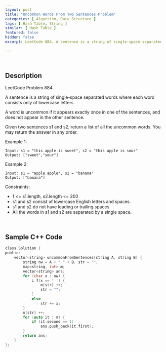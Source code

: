 ```yaml
---
layout: post
title: "Uncommon Words From Two Sentences Problem"
categories: [ Algorithm, Data Structure ]
tags: [ Hash Table, String ]
similar: [ Hash Table ]
featured: false
hidden: false
excerpt: LeetCode 884. A sentence is a string of single-space separated words where each word consists only of lowercase letters.

---
```


<br />

## Description

LeetCode Problem 884.

A sentence is a string of single-space separated words where each word consists only of lowercase letters.

A word is uncommon if it appears exactly once in one of the sentences, and does not appear in the other sentence.

Given two sentences s1 and s2, return a list of all the uncommon words. You may return the answer in any order.

Example 1:
```
Input: s1 = "this apple is sweet", s2 = "this apple is sour"
Output: ["sweet","sour"]
```

Example 2:
```
Input: s1 = "apple apple", s2 = "banana"
Output: ["banana"]
```

Constraints:
* 1 <= s1.length, s2.length <= 200
* s1 and s2 consist of lowercase English letters and spaces.
* s1 and s2 do not have leading or trailing spaces.
* All the words in s1 and s2 are separated by a single space.

<br />

## Sample C++ Code


```c
class Solution {
public:
    vector<string> uncommonFromSentences(string A, string B) {
        string nw = A + " " + B, str = "";
        map<string, int> m;
        vector<string> ans;
        for (char x : nw) {
            i f(x == ' ') {
                m[str] ++;
                str = "";
            }
            else 
                str += x;
        }
        m[str] ++;
        for (auto it : m) {
            if (it.second == 1) 
                ans.push_back(it.first);
        }
        return ans;
    }
};
```


